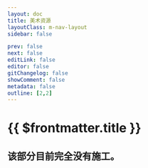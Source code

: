 ```yaml
---
layout: doc
title: 美术资源
layoutClass: m-nav-layout
sidebar: false

prev: false
next: false
editLink: false
editor: false
gitChangelog: false
showComment: false
metadata: false
outline: [2,2]
---
```

<style src="../../../../.vitepress/theme/style/nav.scss"></style>

<script setup>
import { ref } from "vue";
import { NAV_DATA } from './guidets/resource.ts'
const NAV_DATAS = ref(NAV_DATA)
</script>

# {{ $frontmatter.title }}
## 该部分目前完全没有施工。
<MNavLinks v-for="{title, items} in NAV_DATAS" :title="title" :items="items"/>